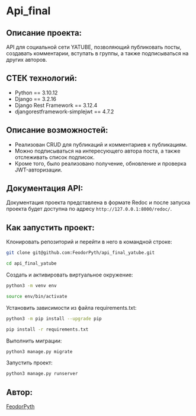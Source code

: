 # Api_final
## Описание проекта:
API для социальной сети YATUBE, позволяющий публиковать посты, создавать комментарии, вступать в группы, а также подписываться на других авторов.

## СТЕК технологий:
* Python == 3.10.12
* Django == 3.2.16
* Django Rest Framework == 3.12.4
* djangorestframework-simplejwt == 4.7.2

## Описание возможностей:
- Реализован CRUD для публикаций и комментариев к публикациям.
- Можно подписываться на интересующего автора поста, а также отслеживать список подписок.
- Кроме того, было реализовано получение, обновление и проверка JWT-авторизации.

## Документация API:
Документация проекта представлена в формате Redoc и после запуска проекта будет доступна по адресу `http://127.0.0.1:8000/redoc/`.

## Как запустить проект:
Клонировать репозиторий и перейти в него в командной строке:

```sh
git clone git@github.com:FeodorPyth/api_final_yatube.git
```

```sh
cd api_final_yatube
```

Cоздать и активировать виртуальное окружение:

```sh
python3 -m venv env
```

```sh
source env/bin/activate
```

Установить зависимости из файла requirements.txt:

```sh
python3 -m pip install --upgrade pip
```

```sh
pip install -r requirements.txt
```

Выполнить миграции:

```sh
python3 manage.py migrate
```

Запустить проект:

```sh
python3 manage.py runserver
```

## Автор:
[FeodorPyth](https://github.com/FeodorPyth)
